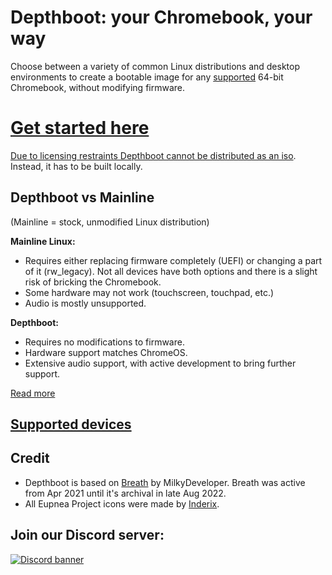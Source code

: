 # Depthboot: your **Chromebook**, your way

Choose between a variety of common Linux distributions and desktop environments to create a bootable image for any
[supported](https://eupnea-project.github.io/docs/project/supported-devices) 64-bit Chromebook, without modifying
firmware.
<h1><a href="https://eupnea-project.github.io/docs/depthboot/requirements">Get started here</a></h1>

[Due to licensing restraints Depthboot cannot be distributed as an iso](https://eupnea-project.github.io/faq#why-is-sharing-depthboot-images-illegal).
Instead, it has to be built locally.

## Depthboot vs Mainline

(Mainline = stock, unmodified Linux distribution)

**Mainline Linux:**

* Requires either replacing firmware completely (UEFI) or changing a part of it (rw_legacy). Not all devices have both
  options and there is a slight risk of bricking the Chromebook.
* Some hardware may not work (touchscreen, touchpad, etc.)
* Audio is mostly unsupported.

**Depthboot:**

* Requires no modifications to firmware.
* Hardware support matches ChromeOS.
* Extensive audio support, with active development to bring further support.

[Read more](https://eupnea-project.github.io/docs/chromebook/firmware-comparison)

## [Supported devices](https://eupnea-project.github.io/docs/depthboot/supported-devices)

## Credit

* Depthboot is based on [Breath](https://github.com/cb-linux/breath) by MilkyDeveloper. Breath was active from Apr 2021
  until it's archival in late Aug 2022.
* All Eupnea Project icons were made by [Inderix](https://github.com/Inderix).

## Join our Discord server:

[<img src="https://discordapp.com/api/guilds/994245999822381076/widget.png?style=banner2" alt="Discord banner"></img>](https://discord.gg/XwRHSUbSmu)
